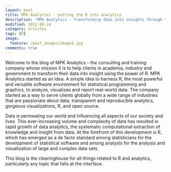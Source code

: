 ```yaml
---
layout: post
title: MPK Analytics - putting the R into analytics
description: "MPK Analytics - Transforming data into insights through the power of R"
modified: 2012-08-24
category: articles
tags: [R]
image:
  feature: /post_images/image1.jpg
comments: true  
---
```

Welcome to the blog of MPK Analytics - the consulting and training company whose mission it is to help clients in academia, industry and government to transform their data into insight using the power of R. MPK Analytics started as an idea. A simple idea to harness R, the most powerful and versatile software environment for statistical programming and graphics, to analyze, visualizes and report real-world data. The company started as a way to serve clients globally from a wide range of industries that are passionate about data, transparent and reproducible analytics, gorgeous visualizations, R, and open source.

Data is permeating our world and influencing all aspects of our society and lives. This ever-increasing volume and complexity of data has resulted in rapid growth of data analytics, the systematic computational extraction of knowledge and insight from data. At the forefront of this development is R, which has emerged as a de facto standard among statisticians for the development of statistical software and among analysts for the analysis and visualization of large and complex data sets.

This blog is the clearinghouse for all things related to R and analytics, particularly any topic that falls at the interface.
